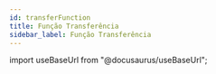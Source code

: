 ```yaml
---
id: transferFunction
title: Função Transferência
sidebar_label: Função Transferência
---
```

import useBaseUrl from "@docusaurus/useBaseUrl";